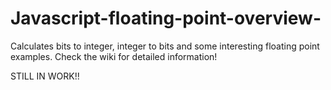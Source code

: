 # Javascript-floating-point-overview-
Calculates bits to integer, integer to bits and some interesting floating point examples. Check the wiki for detailed information!


STILL IN WORK!!
